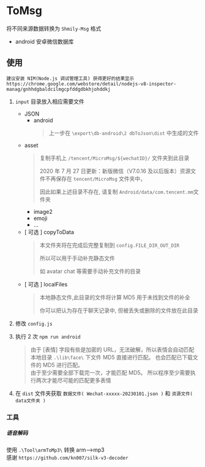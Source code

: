 # ToMsg

将不同来源数据转换为 `Shmily-Msg` 格式

-   android 安卓微信数据库


## 使用

```
建议安装 NIM(Node.js 调试管理工具) 获得更好的结果显示
https://chrome.google.com/webstore/detail/nodejs-v8-inspector-manag/gnhhdgbaldcilmgcpfddgdbkhjohddkj
```

1.  `input` 目录放入相应需要文件

    -   JSON 
        -   android
              > 上一步在 `\export\db-android\2 dbToJson\dist` 中生成的文件
    -   asset
          > 复制手机上 `/tencent/MicroMsg/${wechatID}/` 文件夹到此目录
          > 
          > 2020 年 7 月 27 日更新：新版微信（V7.0.16 及以后版本）资源文件不再保存在 `tencent/MicroMsg` 文件夹中，
          >
          > 因此如果上述目录不存在, 请复制 `Android/data/com.tencent.mm`文件夹
        - image2
        - emoji
        - ...
    -   [ 可选 ] copyToData 
        >   本文件夹将在完成后完整复制到 `config.FILE_DIR_OUT_DIR`
        > 
        >   所以可以用于手动补充静态文件
        > 
        >   如 avatar chat 等需要手动补充文件的目录
    -   [ 可选 ] localFiles 
        > 本地静态文件,此目录的文件将计算 MD5 用于未找到文件的补全
        >
        > 你可以把认为存在于聊天记录中, 但被丢失或删除的文件放在此目录

2.  修改 `config.js`
3.  执行 2 次 `npm run android`
   
    > 由于 [表情] 字段有些是加密的 URL，无法破解，所以表情会自动匹配本地目录 `.\lib\face\` 下文件 MD5 直接进行匹配。 也会匹配已下载文件的 MD5 进行匹配。 <br/>
    > 由于至少需要全部下载完一次，才能匹配 MD5。 所以程序至少需要执行两次才能尽可能的匹配更多表情

5. 在 `dist` 文件夹获取 `数据文件( Wechat-xxxxx-20230101.json )` 和 `资源文件( data文件夹 )`

### 工具

##### 语音解码

使用 `.\Tool\armToMp3\` 转换 arm-->mp3 <br/>
感谢 `https://github.com/kn007/silk-v3-decoder`

